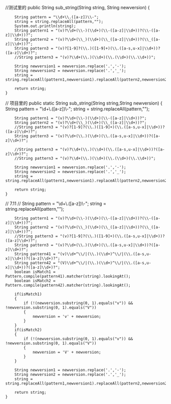 //测试里的
 public String sub_string(String string, String newversion)
    {
        



        String pattern = "\\d+\\.([a-z])\\-";
        string = string.replaceAll(pattern,"");
        System.out.println(string);
        String pattern1 = "(v)?\\d+(\\-)(\\d+)(\\-([a-z]|\\d+))?(\\-([a-z]|\\d+))?";
        String pattern2 = "(v)?\\d+(\\_)(\\d+)(\\_([a-z]|\\d+))?(\\_([a-z]|\\d+))?";
        String pattern3 = "(v)?[1-9]?(\\.)([1-9]+)(\\.([a-s,u-x]|\\d+))?([a-z]\\d+)?";
        //String pattern3 = "(v)?\\d+(\\.)(\\d+)(\\.(\\d+)(\\.\\d+))";

        String newversion1 = newversion.replace('.','-');
        String newversion2 = newversion.replace('.','_');
        string = string.replaceAll(pattern1,newversion1).replaceAll(pattern2,newversion2).replaceAll(pattern3,newversion);

        return string;
    }

// 项目里的
public static String sub_string(String string,String newversion)
    {
        String pattern = "\\d+\\.([a-z])\\-";
        string = string.replaceAll(pattern,"");

        String pattern1 = "(v)?\\d+(\\-)(\\d+)(\\-([a-z]|\\d+))?";
        String pattern2 = "(v)?\\d+(\\_)(\\d+)(\\_([a-z]|\\d+))?";
        //String pattern3 = "(v)?[1-9]?(\\.)([1-9]+)(\\.([a-s,u-x]|\\d+))?([a-z]\\d+)?";
        String pattern3 = "(v)?\\d+(\\.)(\\d+)(\\.([a-s,u-x]|\\d+))?([a-z]\\d+)?";

        //String pattern3 = "(v)?\\d+(\\.)(\\d+)(\\.([a-s,u-x]|\\d+))?([a-z]\\d+)?";
        //String pattern3 = "(v)?\\d+(\\.)(\\d+)(\\.(\\d+)(\\.\\d+))";

        String newversion1 = newversion.replace('.','-');
        String newversion2 = newversion.replace('.','_');
        string = string.replaceAll(pattern1,newversion1).replaceAll(pattern2,newversion2).replaceAll(pattern3,newversion);

        return string;
    }
//
7.11
//
String pattern = "\\d+\\.([a-z])\\-";
        string = string.replaceAll(pattern,"");

        String pattern1 = "(v)?\\d+(\\-)(\\d+)(\\-([a-z]|\\d+))?(\\-([a-z]|\\d+))?";
        String pattern2 = "(v)?\\d+(\\_)(\\d+)(\\_([a-z]|\\d+))?(\\_([a-z]|\\d+))?";
        //String pattern3 = "(v)?[1-9]?(\\.)([1-9]+)(\\.([a-s,u-x]|\\d+))?([a-z]\\d+)?";
        String pattern3 = "(v)?\\d+(\\.)(\\d+)(\\.([a-s,u-x]|\\d+))?([a-z]\\d+)?";
        String pattern41 = "(v)\\d+^\\/|(\\.)(\\d+)^\\/|(\\.([a-s,u-x]|\\d+))?([a-z]\\d+)?";
        String pattern42 = "(V)\\d+^\\/|(\\.)(\\d+)^\\/|(\\.([a-s,u-x]|\\d+))?([a-z]\\d+)?";
        boolean isMatch1 = Pattern.compile(pattern41).matcher(string).lookingAt();
        boolean isMatch2 = Pattern.compile(pattern42).matcher(string).lookingAt();

        if(isMatch1)
        {
            if (!(newversion.substring(0, 1).equals("v")) && !newversion.substring(0, 1).equals("V"))
            {
                newversion = 'v' + newversion;
            }
        }
        if(isMatch2)
        {
            if (!(newversion.substring(0, 1).equals("v")) && !newversion.substring(0, 1).equals("V"))
            {
                newversion = 'V' + newversion;
            }
        }

        String newversion1 = newversion.replace('.','-');
        String newversion2 = newversion.replace('.','_');
        string = string.replaceAll(pattern1,newversion1).replaceAll(pattern2,newversion2).replaceAll(pattern3,newversion);

        return string;
    }